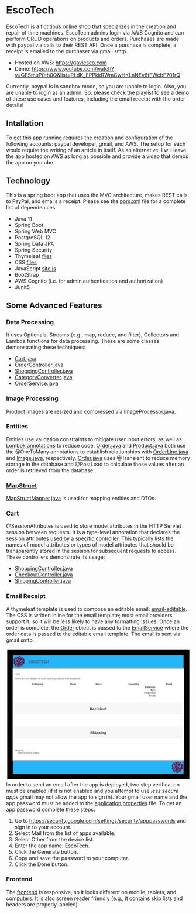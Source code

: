 # EscoTech
EscoTech is a fictitious online shop that specializes in the creation and repair of time machines.
EscoTech admins login via AWS Cognito and can perform CRUD operations on products and orders.
Purchases are made with paypal via calls to their REST API.   Once a purchase is complete, a receipt is emailed to the purchaser via gmail smtp.

- Hosted on AWS: https://goviesco.com
- Demo: https://www.youtube.com/watch?v=GFSmuP0th0Q&list=PLdK_FPPkkRWmCwHKLnNEv6tFWcbF701rQ

Currently, paypal is in sandbox mode, so you are unable to login. Also, you are unable to login as an admin. So, please check the playlist to see a demo of these use cases and features, including the email receipt with the order details!
## Intallation
To get this app running requires the creation and configuration of the following accounts: paypal developer, gmail, and AWS. The setup for each would require the writing of an article in itself. As an alternative, I will leave the app hosted on AWS as long as possible and provide a video that demos the app on youtube.
## Technology
This is a spring boot app that uses the MVC architecture, makes REST calls to PayPal, and emails a receipt.
Please see the [pom.xml](pom.xml) file for a complete list of dependencies.
- Java 11
- Spring Boot
- Spring Web MVC
- PostgreSQL 12
- Spring Data JPA
- Spring Security
- Thymeleaf [files](src/main/webapp/WEB-INF/views/)
- CSS [files](src/main/resources/static/css/)
- JavaScript [site.js](src/main/resources/static/js/site.js)
- BootStrap
- AWS  Cognito (i.e. for admin authentication and authorization)
- Junit5
## Some Advanced Features
### Data Processing
It uses Optionals, Streams (e.g., map, reduce, and filter), Collectors and Lambda functions for data processing. These are some classes demonstrating these techniques:
- [Cart.java](src/main/java/com/escotech/dto/Cart.java)
- [OrderController.java](src/main/java/com/escotech/controller/OrderController.java)
- [ShoppingController.java](src/main/java/com/escotech/controller/ShoppingController.java)
- [CategoryConverter.java](src/main/java/com/escotech/enums/CategoryConverter.java)
- [OrderService.java](src/main/java/com/escotech/service/OrderService.java)
### Image Processing
Product images are resized and compressed via [ImageProcessor.java](src/main/java/com/escotech/service/ImageProcessor.java).
### Entities
Entities use validation constraints to mitigate user input errors, as well as [Lombok annotations](https://projectlombok.org/) to reduce code.
[Order.java](src/main/java/com/escotech/entity/Order.java) and [Product.java](src/main/java/com/escotech/entity/Product.java) both use the @OneToMany annotations to establish relationships with [OrderLine.java](src/main/java/com/escotech/entity/OrderLine.java) and [Image.java](src/main/java/com/escotech/entity/Image.java), respectively.
[Order.java](src/main/java/com/escotech/entity/Order.java) uses @Transient to reduce memory storage in the database and @PostLoad to calculate those values after an order is retrieved from the database.
### [MapStruct](https://mapstruct.org/)
[MapStructMapper.java](src/main/java/com/escotech/service/MapStructMapper.java) is used for mapping entities and DTOs.
### Cart
@SessionAttributes is used to store model attributes in the HTTP Servlet session between requests. It is a type-level annotation that declares the session attributes used by a specific controller.
This typically lists the names of model attributes or types of model attributes that should be  transparently stored in the session for subsequent requests to access. These controllers demonstrate its usage:
- [ShoppingController.java](src/main/java/com/escotech/controller/ShoppingController.java)
- [CheckoutController.java](src/main/java/com/escotech/controller/CheckoutController.java)
- [ShippingController.java](src/main/java/com/escotech/controller/ShippingController.java)
### Email Receipt
A thymeleaf template is used to compose an editable email: [email-editable](src/main/resources/mail/editablehtml/email-editable.html). The CSS is written inline for the email template; most email providers support it, so it will be less likely to have any formatting issues. Once an order is complete, the [Order](src/main/java/com/escotech/entity/Order.java) object is passed to the [EmailService](src/main/java/com/escotech/service/EmailService.java) where the order data is passed to the editable email template. The email is sent via gmail smtp.

![email template](src/main/resources/mail/editablehtml/images/email-template.png)
In order to send an email after the app is deployed, two step verification must be enabled (if it is not enabled and you attempt to use *less secure apps* gmail may not allow the app to sign in). Your gmail user name and the app password must be added to the [application.properties](src/main/resources/application.properties) file.
To get an app password complete these steps:
1. Go to https://security.google.com/settings/security/apppasswords and sign in to your account.
2. Select Mail from the list of apps available.
3. Select Other from the device list.
4. Enter the app name: EscoTech.
5. Click the Generate button.
6. Copy and save the password to your computer.
7. Click the Done button.
### Frontend
The [frontend](src/main/webapp/WEB-INF/views/) is responsive, so it looks different on mobile, tablets, and computers. It is also screen reader friendly (e.g., it contains skip lists and headers are properly labeled)
